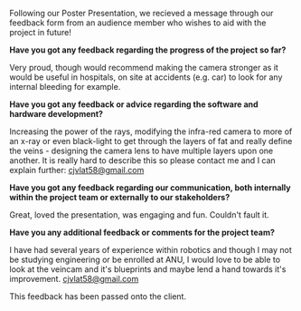 Following our Poster Presentation, we recieved a message through our feedback form from an audience member who wishes to aid with the project in future!

**Have you got any feedback regarding the progress of the project so far?**

Very proud, though would recommend making the camera stronger as it would be useful in hospitals, on site at accidents (e.g. car) to look for any internal bleeding for example.

**Have you got any feedback or advice regarding the software and hardware development?**

Increasing the power of the rays, modifying the infra-red camera to more of an x-ray or even black-light to get through the layers of fat and really define the veins - designing the camera lens to have multiple layers upon one another. It is really hard to describe this so please contact me and I can explain further: cjvlat58@gmail.com

**Have you got any feedback regarding our communication, both internally within the project team or externally to our stakeholders?**

Great, loved the presentation, was engaging and fun. Couldn't fault it.

**Have you any additional feedback or comments for the project team?**

I have had several years of experience within robotics and though I may not be studying engineering or be enrolled at ANU, I would love to be able to look at the veincam and it's blueprints and maybe lend a hand towards it's improvement.
cjvlat58@gmail.com


This feedback has been passed onto the client. 
